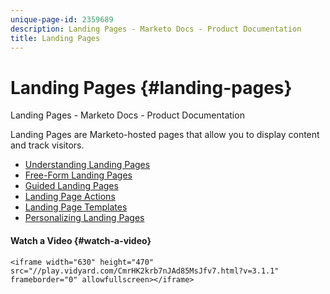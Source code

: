 ```yaml
---
unique-page-id: 2359689
description: Landing Pages - Marketo Docs - Product Documentation
title: Landing Pages
---
```


# Landing Pages {#landing-pages}

Landing Pages - Marketo Docs - Product Documentation

Landing Pages are Marketo-hosted pages that allow you to display content and track visitors.

* [Understanding Landing Pages](landing-pages/understanding-landing-pages.md)
* [Free-Form Landing Pages](landing-pages/free-form-landing-pages.md)
* [Guided Landing Pages](landing-pages/guided-landing-pages.md)
* [Landing Page Actions](landing-pages/landing-page-actions.md)
* [Landing Page Templates](landing-pages/landing-page-templates.md)
* [Personalizing Landing Pages](landing-pages/personalizing-landing-pages.md)

#### Watch a Video {#watch-a-video}

`<iframe width="630" height="470" src="//play.vidyard.com/CmrHK2krb7nJAd85MsJfv7.html?v=3.1.1" frameborder="0" allowfullscreen></iframe>`  